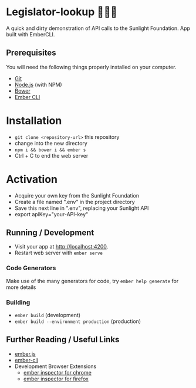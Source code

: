 # Legislator-lookup :hocho::us:

A quick and dirty demonstration of API calls to the Sunlight Foundation. App built with EmberCLI.

## Prerequisites
You will need the following things properly installed on your computer.

* [Git](http://git-scm.com/)
* [Node.js](http://nodejs.org/) (with NPM)
* [Bower](http://bower.io/)
* [Ember CLI](http://www.ember-cli.com/)

# Installation

* `git clone <repository-url>` this repository
* change into the new directory
* `npm i && bower i && ember s`
* Ctrl + C to end the web server

# Activation

* Acquire your own key from the Sunlight Foundation
* Create a file named ".env" in the project directory
* Save this next line in ".env", replacing your Sunlight API
* export apiKey="your-API-key"

## Running / Development
* Visit your app at [http://localhost:4200](http://localhost:4200).
* Restart web server with `ember serve`

### Code Generators

Make use of the many generators for code, try `ember help generate` for more details

### Building

* `ember build` (development)
* `ember build --environment production` (production)


## Further Reading / Useful Links

* [ember.js](http://emberjs.com/)
* [ember-cli](http://www.ember-cli.com/)
* Development Browser Extensions
  * [ember inspector for chrome](https://chrome.google.com/webstore/detail/ember-inspector/bmdblncegkenkacieihfhpjfppoconhi)
  * [ember inspector for firefox](https://addons.mozilla.org/en-US/firefox/addon/ember-inspector/)

